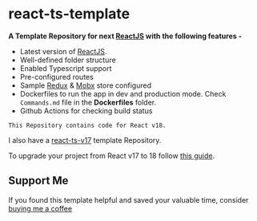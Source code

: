 # react-ts-template

**A Template Repository for next [ReactJS](https://reactjs.org/) with the following features -**

-   Latest version of [ReactJS](https://reactjs.org/).
-   Well-defined folder structure
-   Enabled Typescript support
-   Pre-configured routes
-   Sample [Redux](https://redux.js.org/) & [Mobx](https://mobx.js.org/README.html) store configured
-   Dockerfiles to run the app in dev and production mode. Check `Commands.md` file in the **Dockerfiles** folder.
-   Github Actions for checking build status

`This Repository contains code for React v18.`

I also have a [react-ts-v17](https://github.com/nishkohli96/react-ts-v17) template Repository.

To upgrade your project from React v17 to 18 follow [this guide](https://reactjs.org/blog/2022/03/08/react-18-upgrade-guide.html).

## Support Me

If you found this template helpful and saved your valuable time, consider [buying me a coffee](https://www.buymeacoffee.com/nish1896)

